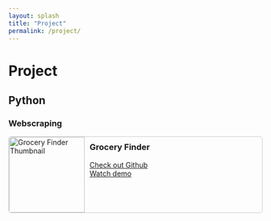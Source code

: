 ```yaml
---
layout: splash
title: "Project"
permalink: /project/
---
```


# Project
## Python
### Webscraping

<div class="project-card">
    <img src="https://img.youtube.com/vi/1fME2-WozBE/0.jpg" alt="Grocery Finder Thumbnail" width="150">
    <div class="project-info">
        <h3>Grocery Finder</h3>
        <a href="https://github.com/ChunYuanTsai/groceryprice">Check out Github</a><br>
        <a href="https://www.youtube.com/watch?v=1fME2-WozBE" target="_blank">Watch demo</a>
    </div>
</div>

<style>
    .project-card {
        display: flex;
        margin-bottom: 20px;
        border: 1px solid #ccc;
        border-radius: 5px;
        overflow: hidden;
    }
    .project-card img {
        border-radius: 5px 0 0 5px;
    }
    .project-info {
        padding: 10px;
    }
    .project-info h3 {
        margin-top: 0;
    }
    .project-info p {
        margin-bottom: 10px;
    }
</style>
